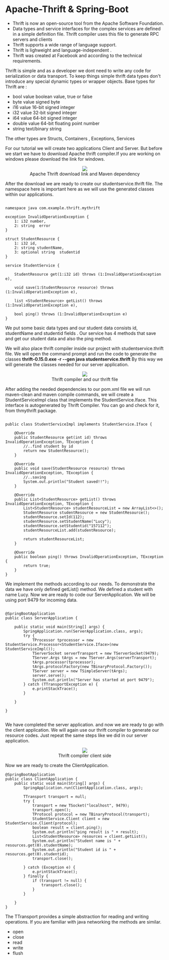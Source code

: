 # Apache-Thrift & Spring-Boot

- Thrift is now  an open-source tool from the Apache Software Foundation.
- Data types and service interfaces for the complex services  are defined in a simple definition file. Thrift compiler uses this file to generate RPC servers and clients
- Thrift supports a wide range of language support.
- Thrift is lighweight and language-independent .
- Thrift was created at Facebook and according to the technical requirements. 

Thrift is simple and as a developer we dont need to write any code for serialization or data transport. To keep things simple thrift data types don't introduce any special dynamic types or wrapper objects.
Base types for Thrift are :
- bool value boolean value, true or false
- byte value signed byte
- i16 value 16-bit signed integer
- i32 value 32-bit signed integer
- i64 value 64-bit signed integer
- double value 64-bit floating point number
- string text/binary string

The other types are Structs, Containers , Exceptions, Services

For our tutorial we will create two applications Client and Server. But before we start we have to download Apache thrift compiler.If you are working on windows please download the link for windows.
<p align="center">
  <img  src="https://github.com/okansungur/Apache-Thrift-and-Spring-Boot/blob/main/download.png"><br/>
  Apache Thrift download link and Maven dependency 
</p>

After the download we are ready to create our studentservice.thrift file. The namespace here is important here as we will use the generated classes within our applications.

```

namespace java com.example.thrift.mythrift

exception InvalidOperationException {
    1: i32 number, 
    2: string  error
}

struct StudentResource {
    1: i32 id,
    2: string studentName, 
    3: optional string  studentid 
}

service StudentService {

    StudentResource get(1:i32 id) throws (1:InvalidOperationException e),

    void save(1:StudentResource resource) throws (1:InvalidOperationException e),

    list <StudentResource> getList() throws (1:InvalidOperationException e),

    bool ping() throws (1:InvalidOperationException e)
}

```
We put some basic data types and our student data consists id, studentName and  studentid fields . Our service has 4 methods that save and get our student data and also the ping method.


We will also place thrift compiler inside our project with   studentservice.thrift file. 
We will open the command prompt and run the code to generate the classes  **thrift-0.15.0.exe -r --gen java studentservice.thrift**
By this way we will generate the classes needed for our server application. 


<p align="center">
  <img  src="https://github.com/okansungur/Apache-Thrift-and-Spring-Boot/blob/main/thrift_compiler.png"><br/>
  Thrift compiler and our thrift file
</p>

After adding the needed  dependencies to our pom.xml file we will run maven-clean  and maven compile commands, we will create a StudentServiceImpl class that implements the StudentService.Iface. This interface is autogenerated by Thrift Compiler. You can go and check for it, from thmythrift package.

```

public class StudentServiceImpl implements StudentService.Iface {

    @Override
    public StudentResource get(int id) throws InvalidOperationException, TException {
        //..find student by id
        return new StudentResource();
    }

    @Override
    public void save(StudentResource resource) throws InvalidOperationException, TException {
        //..saving
        System.out.println("Student saved!!");
    }

    @Override
    public List<StudentResource> getList() throws InvalidOperationException, TException {
        List<StudentResource> studentResourceList = new ArrayList<>();
        StudentResource studentResource = new StudentResource();
        studentResource.setId(112);
        studentResource.setStudentName("Lucy");
        studentResource.setStudentid("157112");
        studentResourceList.add(studentResource);

        return studentResourceList;
    }

    @Override
    public boolean ping() throws InvalidOperationException, TException {
        return true;
    }
}

```
We implement the methods according to our needs. To demonstrate the data we have only defined getList() method. We defined a student with name Lucy.
Now we are ready to code our ServerApplication. We will be using port 9479 for incoming data.

```

@SpringBootApplication
public class ServerApplication {

    public static void main(String[] args) {
        SpringApplication.run(ServerApplication.class, args);
        try {
            TProcessor tprocessor = new StudentService.Processor<StudentService.Iface>(new StudentServiceImpl());
            TServerSocket serverTransport = new TServerSocket(9479);
            TServer.Args tArgs = new TServer.Args(serverTransport);
            tArgs.processor(tprocessor);
            tArgs.protocolFactory(new TBinaryProtocol.Factory());
            TServer server = new TSimpleServer(tArgs);
            server.serve();
            System.out.println("Server has started at port 9479");
        } catch (TTransportException e) {
            e.printStackTrace();
        }

    }

}


```

We have completed the  server application. and now we are ready to go with the client application. We will again use our thrift compiler to generate our resource codes. Just repeat the same steps like we did in our server application.


<p align="center">
  <img  src="https://github.com/okansungur/Apache-Thrift-and-Spring-Boot/blob/main/thrift_client.png"><br/>
  Thrift compiler client side
</p>



Now we are ready to create the ClientApplication.
```
@SpringBootApplication
public class ClientApplication {
    public static void main(String[] args) {
        SpringApplication.run(ClientApplication.class, args);

        TTransport transport = null;
        try {
            transport = new TSocket("localhost", 9479);
            transport.open();
            TProtocol protocol = new TBinaryProtocol(transport);
            StudentService.Client client = new StudentService.Client(protocol);
            boolean result = client.ping();
            System.out.println("ping result is " + result);
            List<StudentResource> resources = client.getList();
            System.out.println("Student name is " + resources.get(0).studentName);
            System.out.println("Student id is " + resources.get(0).studentid);
            transport.close();

        } catch (Exception e) {
            e.printStackTrace();
        } finally {
            if (transport != null) {
                transport.close();
            }
        }

    }
}

```


The TTransport provides a simple abstraction for reading and writing  operations. If you are familiar with java networking the methods are similar.
- open
- close
- read
- write
- flush




